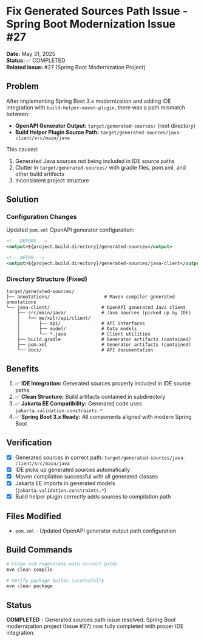 # Fix Generated Sources Path Issue - Spring Boot Modernization Issue #27

**Date:** May 31, 2025  
**Status:** ✅ COMPLETED  
**Related Issue:** #27 (Spring Boot Modernization Project)

## Problem

After implementing Spring Boot 3.x modernization and adding IDE integration with `build-helper-maven-plugin`, there was a path mismatch between:

- **OpenAPI Generator Output:** `target/generated-sources/` (root directory)
- **Build Helper Plugin Source Path:** `target/generated-sources/java-client/src/main/java`

This caused:
1. Generated Java sources not being included in IDE source paths
2. Clutter in `target/generated-sources/` with gradle files, pom.xml, and other build artifacts
3. Inconsistent project structure

## Solution

### Configuration Changes

Updated `pom.xml` OpenAPI generator configuration:

```xml
<!-- BEFORE -->
<output>${project.build.directory}/generated-sources</output>

<!-- AFTER -->
<output>${project.build.directory}/generated-sources/java-client</output>
```

### Directory Structure (Fixed)

```
target/generated-sources/
├── annotations/                    # Maven compiler generated annotations
└── java-client/                   # OpenAPI generated Java client
    ├── src/main/java/             # Java sources (picked up by IDE)
    │   └── me/xstr/api/client/
    │       ├── api/               # API interfaces
    │       ├── model/             # Data models
    │       └── *.java             # Client utilities
    ├── build.gradle               # Generator artifacts (contained)
    ├── pom.xml                    # Generator artifacts (contained)
    └── docs/                      # API documentation
```

## Benefits

1. ✅ **IDE Integration:** Generated sources properly included in IDE source paths
2. ✅ **Clean Structure:** Build artifacts contained in subdirectory
3. ✅ **Jakarta EE Compatibility:** Generated code uses `jakarta.validation.constraints.*`
4. ✅ **Spring Boot 3.x Ready:** All components aligned with modern Spring Boot

## Verification

- [x] Generated sources in correct path: `target/generated-sources/java-client/src/main/java`
- [x] IDE picks up generated sources automatically
- [x] Maven compilation successful with all generated classes
- [x] Jakarta EE imports in generated models (`jakarta.validation.constraints.*`)
- [x] Build helper plugin correctly adds sources to compilation path

## Files Modified

- `pom.xml` - Updated OpenAPI generator output path configuration

## Build Commands

```bash
# Clean and regenerate with correct paths
mvn clean compile

# Verify package builds successfully
mvn clean package
```

## Status

**COMPLETED** - Generated sources path issue resolved. Spring Boot modernization project (Issue #27) now fully completed with proper IDE integration.
